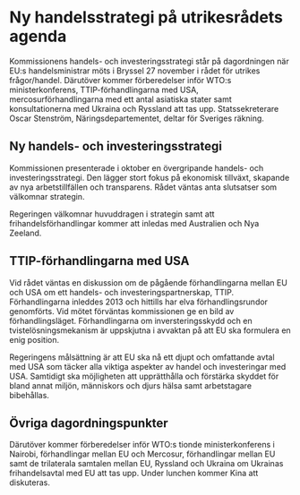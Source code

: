 # Ny handelsstrategi på utrikesrådets agenda

Kommissionens handels- och investeringsstrategi står på dagordningen när EU:s handelsministrar möts i Bryssel 27 november i rådet för utrikes frågor/handel. Därutöver kommer förberedelser inför WTO:s ministerkonferens, TTIP-förhandlingarna med USA, mercosurförhandlingarna med ett antal asiatiska stater samt konsultationerna med Ukraina och Ryssland att tas upp. Statssekreterare Oscar Stenström, Näringsdepartementet, deltar för Sveriges räkning.

## Ny handels- och investeringsstrategi

Kommissionen presenterade i oktober en övergripande handels- och investeringsstrategi. Den lägger stort fokus på ekonomisk tillväxt, skapande av nya arbetstillfällen och transparens. Rådet väntas anta slutsatser som välkomnar strategin.

Regeringen välkomnar huvuddragen i strategin samt att frihandelsförhandlingar kommer att inledas med Australien och Nya Zeeland.

## TTIP-förhandlingarna med USA

Vid rådet väntas en diskussion om de pågående förhandlingarna mellan EU och USA om ett handels- och investeringspartnerskap, TTIP. Förhandlingarna inleddes 2013 och hittills har elva förhandlingsrundor genomförts. Vid mötet förväntas kommissionen ge en bild av förhandlingsläget. Förhandlingarna om inversteringsskydd och en tvistelösningsmekanism är uppskjutna i avvaktan på att EU ska formulera en enig position.

Regeringens målsättning är att EU ska nå ett djupt och omfattande avtal med USA som täcker alla viktiga aspekter av handel och investeringar med USA. Samtidigt ska möjligheten att upprätthålla och förstärka skyddet för bland annat miljön, människors och djurs hälsa samt arbetstagare bibehållas.

## Övriga dagordningspunkter

Därutöver kommer förberedelser inför WTO:s tionde ministerkonferens i Nairobi, förhandlingar mellan EU och Mercosur, förhandlingar mellan EU samt de trilaterala samtalen mellan EU, Ryssland och Ukraina om Ukrainas frihandelsavtal med EU att tas upp. Under lunchen kommer Kina att diskuteras.
